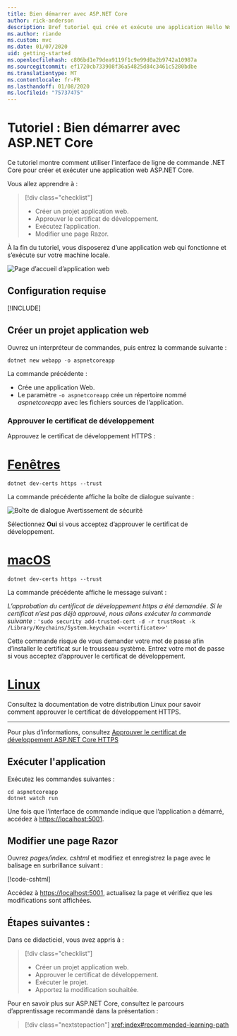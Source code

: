 ```yaml
---
title: Bien démarrer avec ASP.NET Core
author: rick-anderson
description: Bref tutoriel qui crée et exécute une application Hello World de base à l’aide d’ASP.NET Core.
ms.author: riande
ms.custom: mvc
ms.date: 01/07/2020
uid: getting-started
ms.openlocfilehash: c806bd1e79dea9119f1c9e99d0a2b9742a10987a
ms.sourcegitcommit: ef1720cb733908f36a54825d84c3461c5280bdbe
ms.translationtype: MT
ms.contentlocale: fr-FR
ms.lasthandoff: 01/08/2020
ms.locfileid: "75737475"
---
```

# <a name="tutorial-get-started-with-aspnet-core"></a>Tutoriel : Bien démarrer avec ASP.NET Core

Ce tutoriel montre comment utiliser l’interface de ligne de commande .NET Core pour créer et exécuter une application web ASP.NET Core.

Vous allez apprendre à :

> [!div class="checklist"]
> * Créer un projet application web.
> * Approuver le certificat de développement.
> * Exécutez l’application.
> * Modifier une page Razor.

À la fin du tutoriel, vous disposerez d’une application web qui fonctionne et s’exécute sur votre machine locale.

![Page d’accueil d’application web](_static/home-page.png)

## <a name="prerequisites"></a>Configuration requise

[!INCLUDE[](~/includes/3.1-SDK.md)]

## <a name="create-a-web-app-project"></a>Créer un projet application web

Ouvrez un interpréteur de commandes, puis entrez la commande suivante :

```dotnetcli
dotnet new webapp -o aspnetcoreapp
```

La commande précédente :

* Crée une application Web.  
* Le paramètre `-o aspnetcoreapp` crée un répertoire nommé *aspnetcoreapp* avec les fichiers sources de l’application.

### <a name="trust-the-development-certificate"></a>Approuver le certificat de développement

Approuvez le certificat de développement HTTPS :

# <a name="windowstabwindows"></a>[Fenêtres](#tab/windows)

```dotnetcli
dotnet dev-certs https --trust
```

La commande précédente affiche la boîte de dialogue suivante :

![Boîte de dialogue Avertissement de sécurité](~/getting-started/_static/cert.png)

Sélectionnez **Oui** si vous acceptez d’approuver le certificat de développement.

# <a name="macostabmacos"></a>[macOS](#tab/macos)

```dotnetcli
dotnet dev-certs https --trust
```

La commande précédente affiche le message suivant :

*L’approbation du certificat de développement https a été demandée. Si le certificat n’est pas déjà approuvé, nous allons exécuter la commande suivante :* `'sudo security add-trusted-cert -d -r trustRoot -k /Library/Keychains/System.keychain <<certificate>>'`

Cette commande risque de vous demander votre mot de passe afin d’installer le certificat sur le trousseau système. Entrez votre mot de passe si vous acceptez d’approuver le certificat de développement.

# <a name="linuxtablinux"></a>[Linux](#tab/linux)

Consultez la documentation de votre distribution Linux pour savoir comment approuver le certificat de développement HTTPS.

---

Pour plus d’informations, consultez [Approuver le certificat de développement ASP.NET Core HTTPS](xref:security/enforcing-ssl#trust-the-aspnet-core-https-development-certificate-on-windows-and-macos)

## <a name="run-the-app"></a>Exécuter l'application

Exécutez les commandes suivantes :

```dotnetcli
cd aspnetcoreapp
dotnet watch run
```

Une fois que l’interface de commande indique que l’application a démarré, accédez à [https://localhost:5001](https://localhost:5001).

## <a name="edit-a-razor-page"></a>Modifier une page Razor

Ouvrez *pages/index. cshtml* et modifiez et enregistrez la page avec le balisage en surbrillance suivant :

[!code-cshtml[](sample/index.cshtml?highlight=9)]

Accédez à [https://localhost:5001](https://localhost:5001), actualisez la page et vérifiez que les modifications sont affichées.

## <a name="next-steps"></a>Étapes suivantes :

Dans ce didacticiel, vous avez appris à :

> [!div class="checklist"]
> * Créer un projet application web.
> * Approuver le certificat de développement.
> * Exécuter le projet.
> * Apportez la modification souhaitée.

Pour en savoir plus sur ASP.NET Core, consultez le parcours d’apprentissage recommandé dans la présentation :

> [!div class="nextstepaction"]
> <xref:index#recommended-learning-path>

